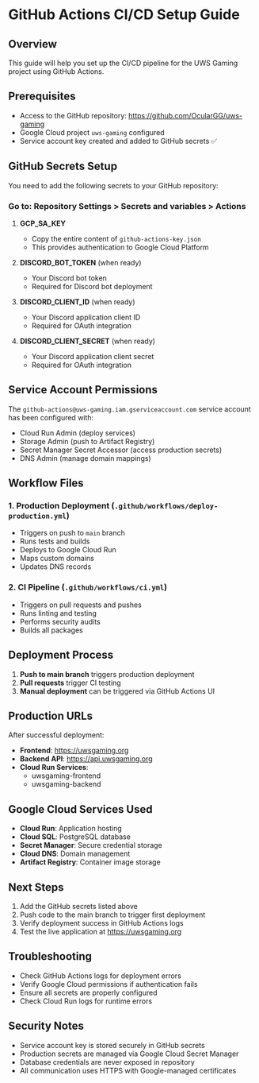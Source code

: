 # GitHub Actions CI/CD Setup Guide

## Overview
This guide will help you set up the CI/CD pipeline for the UWS Gaming project using GitHub Actions.

## Prerequisites
- Access to the GitHub repository: https://github.com/OcularGG/uws-gaming
- Google Cloud project `uws-gaming` configured
- Service account key created and added to GitHub secrets ✅

## GitHub Secrets Setup

You need to add the following secrets to your GitHub repository:

### Go to: Repository Settings > Secrets and variables > Actions

1. **GCP_SA_KEY**
   - Copy the entire content of `github-actions-key.json`
   - This provides authentication to Google Cloud Platform

2. **DISCORD_BOT_TOKEN** (when ready)
   - Your Discord bot token
   - Required for Discord bot deployment

3. **DISCORD_CLIENT_ID** (when ready)
   - Your Discord application client ID
   - Required for OAuth integration

4. **DISCORD_CLIENT_SECRET** (when ready)
   - Your Discord application client secret
   - Required for OAuth integration

## Service Account Permissions

The `github-actions@uws-gaming.iam.gserviceaccount.com` service account has been configured with:
- Cloud Run Admin (deploy services)
- Storage Admin (push to Artifact Registry)
- Secret Manager Secret Accessor (access production secrets)
- DNS Admin (manage domain mappings)

## Workflow Files

### 1. Production Deployment (`.github/workflows/deploy-production.yml`)
- Triggers on push to `main` branch
- Runs tests and builds
- Deploys to Google Cloud Run
- Maps custom domains
- Updates DNS records

### 2. CI Pipeline (`.github/workflows/ci.yml`)
- Triggers on pull requests and pushes
- Runs linting and testing
- Performs security audits
- Builds all packages

## Deployment Process

1. **Push to main branch** triggers production deployment
2. **Pull requests** trigger CI testing
3. **Manual deployment** can be triggered via GitHub Actions UI

## Production URLs

After successful deployment:
- **Frontend**: https://uwsgaming.org
- **Backend API**: https://api.uwsgaming.org
- **Cloud Run Services**: 
  - uwsgaming-frontend
  - uwsgaming-backend

## Google Cloud Services Used

- **Cloud Run**: Application hosting
- **Cloud SQL**: PostgreSQL database
- **Secret Manager**: Secure credential storage
- **Cloud DNS**: Domain management
- **Artifact Registry**: Container image storage

## Next Steps

1. Add the GitHub secrets listed above
2. Push code to the main branch to trigger first deployment
3. Verify deployment success in GitHub Actions logs
4. Test the live application at https://uwsgaming.org

## Troubleshooting

- Check GitHub Actions logs for deployment errors
- Verify Google Cloud permissions if authentication fails
- Ensure all secrets are properly configured
- Check Cloud Run logs for runtime errors

## Security Notes

- Service account key is stored securely in GitHub secrets
- Production secrets are managed via Google Cloud Secret Manager
- Database credentials are never exposed in repository
- All communication uses HTTPS with Google-managed certificates
